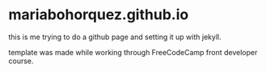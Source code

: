 # mariabohorquez.github.io

this is me trying to do a github page and setting it up with jekyll.

template was made while working through FreeCodeCamp front developer course.
